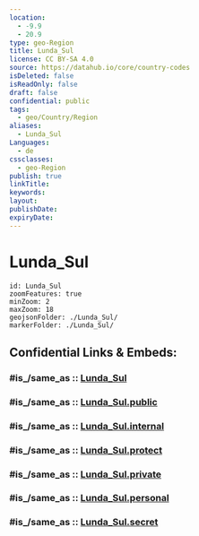 ```yaml
---
location:
  - -9.9
  - 20.9
type: geo-Region
title: Lunda_Sul
license: CC BY-SA 4.0
source: https://datahub.io/core/country-codes
isDeleted: false
isReadOnly: false
draft: false
confidential: public
tags:
  - geo/Country/Region
aliases:
  - Lunda_Sul
Languages:
  - de
cssclasses:
  - geo-Region
publish: true
linkTitle:
keywords:
layout:
publishDate:
expiryDate:
---
```


# Lunda_Sul

```leaflet
id: Lunda_Sul
zoomFeatures: true 
minZoom: 2 
maxZoom: 18
geojsonFolder: ./Lunda_Sul/
markerFolder: ./Lunda_Sul/
```


## Confidential Links & Embeds: 

### #is_/same_as :: [Lunda_Sul](/_Standards/Earth/Continent/Africa/Africa~South/Angola/Provinces~Angola/Lunda_Sul.md) 

### #is_/same_as :: [Lunda_Sul.public](/_public/Earth/Continent/Africa/Africa~South/Angola/Provinces~Angola/Lunda_Sul.public.md) 

### #is_/same_as :: [Lunda_Sul.internal](/_internal/Earth/Continent/Africa/Africa~South/Angola/Provinces~Angola/Lunda_Sul.internal.md) 

### #is_/same_as :: [Lunda_Sul.protect](/_protect/Earth/Continent/Africa/Africa~South/Angola/Provinces~Angola/Lunda_Sul.protect.md) 

### #is_/same_as :: [Lunda_Sul.private](/_private/Earth/Continent/Africa/Africa~South/Angola/Provinces~Angola/Lunda_Sul.private.md) 

### #is_/same_as :: [Lunda_Sul.personal](/_personal/Earth/Continent/Africa/Africa~South/Angola/Provinces~Angola/Lunda_Sul.personal.md) 

### #is_/same_as :: [Lunda_Sul.secret](/_secret/Earth/Continent/Africa/Africa~South/Angola/Provinces~Angola/Lunda_Sul.secret.md)

